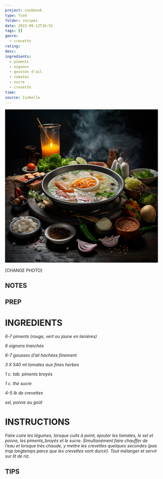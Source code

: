```yaml
---
project: cookbook
type: food
folder: recipes
date: 2023-09-12T16:55
tags: []
genre:
  - crevette
rating: 
desc: 
ingredients:
  - piments
  - oignons
  - gousses d'ail
  - tomates
  - sucre
  - crevette
time: 
source: Isabelle
---
```


![IMAGE](_default.png)


[CHANGE PHOTO]


## NOTES




## PREP


# INGREDIENTS

_6-7 piments (rouge, vert ou jaune en_
_lanières)_

_6 oignons tranchés_

_6-7 gousses d’ail hachées finement_

_3 X 540 ml tomates aux fines herbes_

_1 c. tab. piments broyés_

_1 c. thé sucre_

_4-5 lb de crevettes_

_sel, poivre au goût_



# INSTRUCTIONS

_Faire cuire les légumes, lorsque cuits à point,_
_ajouter les tomates, le sel et poivre, les_
_piments_broyés et le sucre. Simultanément_
_faire chauffer de l’eau et lorsque très chaude,_
_y mettre les crevettes quelques secondes_
_(pas trop longtemps parce que les crevettes_
_vont durcir). Tout mélanger et servir sur lit de_
_riz._


## TIPS



